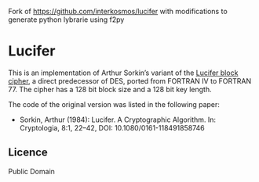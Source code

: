 Fork of https://github.com/interkosmos/lucifer
with modifications to generate python lybrarie using f2py

# Lucifer

This is an implementation of Arthur Sorkin’s variant of the
[Lucifer block cipher](https://en.wikipedia.org/wiki/Lucifer_(cipher)), a direct
predecessor of DES, ported from FORTRAN IV to FORTRAN 77. The cipher has a 128
bit block size and a 128 bit key length.

The code of the original version was listed in the following paper:

* Sorkin, Arthur (1984): Lucifer. A Cryptographic Algorithm. In: Cryptologia,
  8:1, 22–42, DOI: 10.1080/0161-118491858746

## Licence

Public Domain
